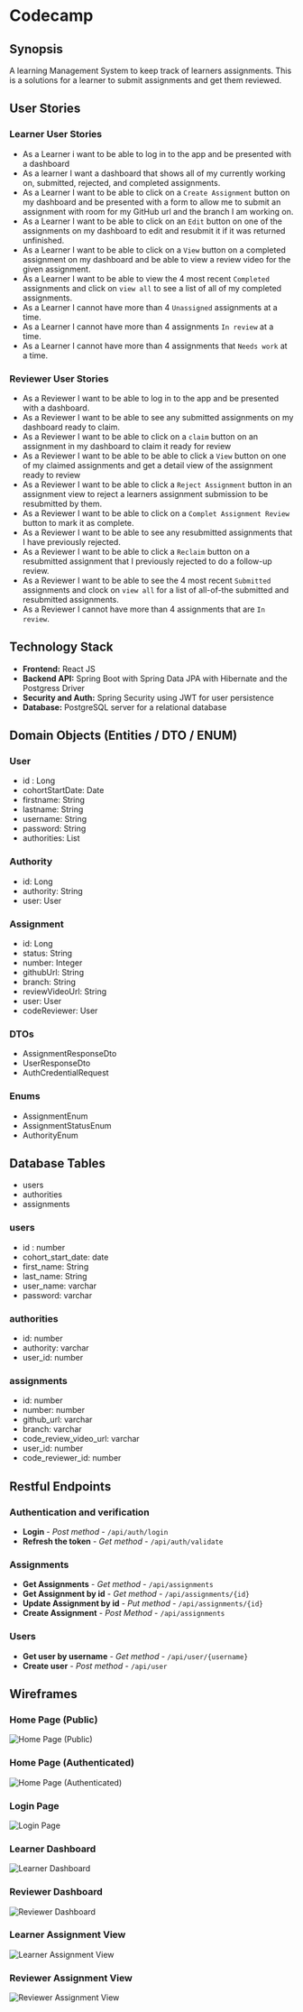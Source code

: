 # Codecamp

## Synopsis
A learning Management System to keep track of learners assignments. This is a solutions for a learner to submit assignments and 
get them reviewed.

## User Stories
### Learner User Stories
- As a Learner i want to be able to log in to the app and be presented with a dashboard
- As a learner I want a dashboard that shows all of my currently working on, submitted, rejected, and completed assignments.
- As a Learner I want to be able to click on a `Create Assignment` button on my dashboard and be presented with a form to allow me to submit an assignment with room for my GitHub url and the branch I am working on.
- As a Learner I want to be able to click on an `Edit` button on one of the assignments on my dashboard to edit and resubmit it if it was returned unfinished.
- As a Learner I want to be able to click on a `View` button on a completed assignment on my dashboard and be able to view a review video for the given assignment.
- As a Learner I want to be able to view the 4 most recent `Completed` assignments and click on `view all` to see a list of all of my completed assignments.
- As a Learner I cannot have more than 4 `Unassigned` assignments at a time.
- As a Learner I cannot have more than 4 assignments `In review` at a time.
- As a Learner I cannot have more than 4 assignments that `Needs work` at a time.

### Reviewer User Stories
- As a Reviewer I want to be able to log in to the app and be presented with a dashboard.
- As a Reviewer I want to be able to see any submitted assignments on my dashboard ready to claim.
- As a Reviewer I want to be able to click on a `claim` button on an assignment in my dashboard to claim it ready for review
- As a Reviewer I want to be able to be able to click a `View` button on one of my claimed assignments and get a detail view of the assignment ready to review
- As a Reviewer I want to be able to click a `Reject Assignment` button in an assignment view to reject a learners assignment submission to be resubmitted by them.
- As a Reviewer I want to be able to click on a `Complet Assignment Review` button to mark it as complete.
- As a Reviewer I want to be able to see any resubmitted assignments that I have previously rejected.
- As a Reviewer I want to be able to click a `Reclaim` button on a resubmitted assignment that I previously rejected to do a follow-up review.
- As a Reviewer I want to be able to see the 4 most recent `Submitted` assignments and clock on `view all` for a list of all-of-the submitted and resubmitted assignments.
- As a Reviewer I cannot have more than 4 assignments that are `In review`.

## Technology Stack
- **Frontend:** React JS
- **Backend API:** Spring Boot with Spring Data JPA with Hibernate and the Postgress Driver
- **Security and Auth:** Spring Security using JWT for user persistence
- **Database:** PostgreSQL server for a relational database

## Domain Objects (Entities / DTO / ENUM)
### User
- id : Long
- cohortStartDate: Date
- firstname: String
- lastname: String
- username: String
- password: String
- authorities: List<Authority>

### Authority
- id: Long
- authority: String
- user: User

### Assignment
- id: Long
- status: String
- number: Integer
- githubUrl: String
- branch: String
- reviewVideoUrl: String
- user: User
- codeReviewer: User

### DTOs
- AssignmentResponseDto
- UserResponseDto
- AuthCredentialRequest

### Enums
- AssignmentEnum
- AssignmentStatusEnum
- AuthorityEnum

## Database Tables
- users
- authorities
- assignments

### users
- id : number
- cohort_start_date: date
- first_name: String
- last_name: String
- user_name: varchar
- password: varchar

### authorities
- id: number
- authority: varchar
- user_id: number

### assignments
- id: number
- number: number
- github_url: varchar
- branch: varchar
- code_review_video_url: varchar
- user_id: number
- code_reviewer_id: number

## Restful Endpoints
### Authentication and verification
- **Login**                     - *Post method* - `/api/auth/login`
- **Refresh the token**         - *Get method* - `/api/auth/validate`

### Assignments
- **Get Assignments**           - *Get method* - `/api/assignments`
- **Get Assignment by id**      - *Get method* - `/api/assignments/{id}`
- **Update Assignment by id**   - *Put method* - `/api/assignments/{id}`
- **Create Assignment**         - *Post Method* - `/api/assignments`

### Users
- **Get user by username**      - *Get method* - `/api/user/{username}`
- **Create user**               - *Post method* - `/api/user`

## Wireframes
### Home Page (Public)
![Home Page (Public)](./documents/images/home_page_public.jpg)

### Home Page (Authenticated)
![Home Page (Authenticated)](./documents/images/home_page_authenticated.jpg)

### Login Page
![Login Page](./documents/images/login_page.jpg)

### Learner Dashboard
![Learner Dashboard](./documents/images/learner_dashboard.jpg)

### Reviewer Dashboard
![Reviewer Dashboard](./documents/images/reviewer_dashboard.jpg)

### Learner Assignment View
![Learner Assignment View](./documents/images/learner_assignment_view.jpg)

### Reviewer Assignment View
![Reviewer Assignment View](./documents/images/reviewer_assignment_view.jpg)

